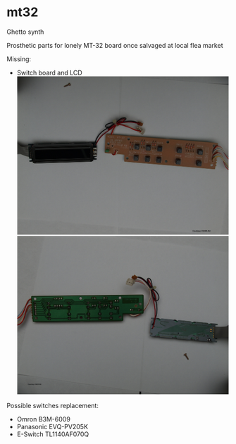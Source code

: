 # mt32
Ghetto synth

Prosthetic parts for lonely MT-32 board once salvaged at local flea market


Missing:
- Switch board and LCD
![Alt text](/photo/tn_65_20140117194329.jpg?raw=true "Switch board and LCD (Front)")
![Alt text](/photo/tn_65_20140117194356.jpg?raw=true "Switch board and LCD (Back)")

Possible switches replacement:
- Omron B3M-6009
- Panasonic EVQ-PV205K
- E-Switch TL1140AF070Q
